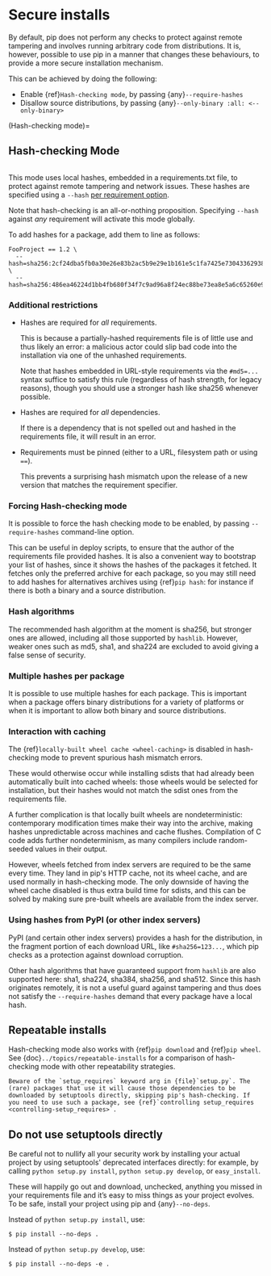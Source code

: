 # Secure installs

By default, pip does not perform any checks to protect against remote tampering
and involves running arbitrary code from distributions. It is, however, possible
to use pip in a manner that changes these behaviours, to provide a more secure
installation mechanism.

This can be achieved by doing the following:

- Enable {ref}`Hash-checking mode`, by passing {any}`--require-hashes`
- Disallow source distributions, by passing
  {any}`--only-binary :all: <--only-binary>`

(Hash-checking mode)=

## Hash-checking Mode

```{versionadded} 8.0

```

This mode uses local hashes, embedded in a requirements.txt file, to protect
against remote tampering and network issues. These hashes are specified using a
`--hash` [per requirement option](per-requirement-options).

Note that hash-checking is an all-or-nothing proposition. Specifying `--hash`
against _any_ requirement will activate this mode globally.

To add hashes for a package, add them to line as follows:

```
FooProject == 1.2 \
  --hash=sha256:2cf24dba5fb0a30e26e83b2ac5b9e29e1b161e5c1fa7425e73043362938b9824 \
  --hash=sha256:486ea46224d1bb4fb680f34f7c9ad96a8f24ec88be73ea8e5a6c65260e9cb8a7
```

### Additional restrictions

- Hashes are required for _all_ requirements.

  This is because a partially-hashed requirements file is of little use and thus
  likely an error: a malicious actor could slip bad code into the installation
  via one of the unhashed requirements.

  Note that hashes embedded in URL-style requirements via the `#md5=...` syntax
  suffice to satisfy this rule (regardless of hash strength, for legacy
  reasons), though you should use a stronger hash like sha256 whenever possible.

- Hashes are required for _all_ dependencies.

  If there is a dependency that is not spelled out and hashed in the
  requirements file, it will result in an error.

- Requirements must be pinned (either to a URL, filesystem path or using `==`).

  This prevents a surprising hash mismatch upon the release of a new version
  that matches the requirement specifier.

### Forcing Hash-checking mode

It is possible to force the hash checking mode to be enabled, by passing
`--require-hashes` command-line option.

This can be useful in deploy scripts, to ensure that the author of the
requirements file provided hashes. It is also a convenient way to bootstrap your
list of hashes, since it shows the hashes of the packages it fetched. It fetches
only the preferred archive for each package, so you may still need to add hashes
for alternatives archives using {ref}`pip hash`: for instance if there is both a
binary and a source distribution.

### Hash algorithms

The recommended hash algorithm at the moment is sha256, but stronger ones are
allowed, including all those supported by `hashlib`. However, weaker ones such
as md5, sha1, and sha224 are excluded to avoid giving a false sense of security.

### Multiple hashes per package

It is possible to use multiple hashes for each package. This is important when a
package offers binary distributions for a variety of platforms or when it is
important to allow both binary and source distributions.

### Interaction with caching

The {ref}`locally-built wheel cache <wheel-caching>` is disabled in
hash-checking mode to prevent spurious hash mismatch errors.

These would otherwise occur while installing sdists that had already been
automatically built into cached wheels: those wheels would be selected for
installation, but their hashes would not match the sdist ones from the
requirements file.

A further complication is that locally built wheels are nondeterministic:
contemporary modification times make their way into the archive, making hashes
unpredictable across machines and cache flushes. Compilation of C code adds
further nondeterminism, as many compilers include random-seeded values in their
output.

However, wheels fetched from index servers are required to be the same every
time. They land in pip's HTTP cache, not its wheel cache, and are used normally
in hash-checking mode. The only downside of having the wheel cache disabled is
thus extra build time for sdists, and this can be solved by making sure
pre-built wheels are available from the index server.

### Using hashes from PyPI (or other index servers)

PyPI (and certain other index servers) provides a hash for the distribution, in
the fragment portion of each download URL, like `#sha256=123...`, which pip
checks as a protection against download corruption.

Other hash algorithms that have guaranteed support from `hashlib` are also
supported here: sha1, sha224, sha384, sha256, and sha512. Since this hash
originates remotely, it is not a useful guard against tampering and thus does
not satisfy the `--require-hashes` demand that every package have a local hash.

## Repeatable installs

Hash-checking mode also works with {ref}`pip download` and {ref}`pip wheel`. See
{doc}`../topics/repeatable-installs` for a comparison of hash-checking mode with
other repeatability strategies.

```{warning}
Beware of the `setup_requires` keyword arg in {file}`setup.py`. The (rare) packages that use it will cause those dependencies to be downloaded by setuptools directly, skipping pip's hash-checking. If you need to use such a package, see {ref}`controlling setup_requires <controlling-setup_requires>`.
```

## Do not use setuptools directly

Be careful not to nullify all your security work by installing your actual
project by using setuptools' deprecated interfaces directly: for example, by
calling `python setup.py install`, `python setup.py develop`, or `easy_install`.

These will happily go out and download, unchecked, anything you missed in your
requirements file and it’s easy to miss things as your project evolves. To be
safe, install your project using pip and {any}`--no-deps`.

Instead of `python setup.py install`, use:

```{pip-cli}
$ pip install --no-deps .
```

Instead of `python setup.py develop`, use:

```{pip-cli}
$ pip install --no-deps -e .
```
